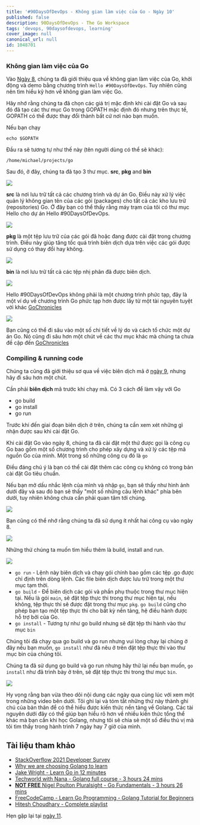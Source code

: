```yaml
---
title: '#90DaysOfDevOps - Không gian làm việc của Go - Ngày 10'
published: false
description: 90DaysOfDevOps - The Go Workspace
tags: 'devops, 90daysofdevops, learning'
cover_image: null
canonical_url: null
id: 1048701
---
```


### Không gian làm việc của Go

Vào [Ngày 8](day08.md), chúng ta đã giới thiệu qua về không gian làm việc của Go, khởi động và demo bằng chương trình `Hello #90DaysOfDevOps`. Tuy nhiên cũng nên tìm hiểu kỹ hơn về không gian làm việc Go.

Hãy nhớ rằng chúng ta đã chọn các giá trị mặc định khi cài đặt Go và sau đó đã tạo các thư mục Go trong GOPATH mặc định đó nhưng trên thực tế, GOPATH có thể được thay đổi thành bất cứ nơi nào bạn muốn.

Nếu bạn chạy

```
echo $GOPATH
```

Đầu ra sẽ tương tự như thế này (tên người dùng có thể sẽ khác):

```
/home/michael/projects/go
```
Sau đó, ở đây, chúng ta đã tạo 3 thư mục.  **src**, **pkg** and **bin**

![](Images/Day10_Go1.png)

**src** là nơi lưu trữ tất cả các chương trình và dự án Go. Điều này xử lý việc quản lý không gian tên của các gói (packages) cho tất cả các kho lưu trữ (repositories) Go. Ở đây bạn có thể thấy rằng máy trạm của tôi có thư mục Hello cho dự án Hello #90DaysOfDevOps.

![](Images/Day10_Go2.png)

**pkg** là một tệp lưu trữ của các gói đã hoặc đang được cài đặt trong chương trình. Điều này giúp tăng tốc quá trình biên dịch dựa trên việc các gói được sử dụng có thay đổi hay không.

![](Images/Day10_Go3.png)

**bin** là nơi lưu trữ tất cả các tệp nhị phân đã được biên dịch.

![](Images/Day10_Go4.png)

Hello #90DaysOfDevOps không phải là một chương trình phức tạp, đây là một ví dụ về chương trình Go phức tạp hơn được lấy từ một tài nguyên tuyệt vời khác [GoChronicles](https://gochronicles.com/)

![](Images/Day10_Go5.png)

Bạn cũng có thể đi sâu vào một số chi tiết về lý do và cách tổ chức một dự án Go. Nó cũng đi sâu hơn một chút về các thư mục khác mà chúng ta chưa đề cập đến [GoChronicles](https://gochronicles.com/project-structure/)

### Compiling & running code

Chúng ta cũng đã giới thiệu sơ qua về việc biên dịch mã ở [ngày 9](day09.md), nhưng hãy đi sâu hơn một chút.

Cần phải **biên dịch** mã trước khi chạy mã. Có 3 cách để làm vậy với Go

- go build
- go install
- go run

Trước khi đến giai đoạn biên dịch ở trên, chúng ta cần xem xét những gì nhận được sau khi cài đặt Go.

Khi cài đặt Go vào ngày 8, chúng ta đã cài đặt một thứ được gọi là công cụ Go bao gồm một số chương trình cho phép xây dựng và xử lý các tệp mã nguồn Go của mình. Một trong số những công cụ đó là `go`

Điều đáng chú ý là bạn có thể cài đặt thêm các công cụ không có trong bản cài đặt Go tiêu chuẩn.

Nếu bạn mở dấu nhắc lệnh của mình và nhập `go`, bạn sẽ thấy như hình ảnh dưới đây và sau đó bạn sẽ thấy "một số những câu lệnh khác" phía bên dưới, tuy nhiên không chưa cần phải quan tâm tới chúng.

![](Images/Day10_Go6.png)

Bạn cũng có thể nhớ rằng chúng ta đã sử dụng ít nhất hai công cụ vào ngày 8.

![](Images/Day10_Go7.png)

Những thứ chúng ta muốn tìm hiểu thêm là build, install and run.

![](Images/Day10_Go8.png)

- `go run` - Lệnh này biên dịch và chạy gói chính bao gồm các tệp .go được chỉ định trên dòng lệnh. Các file biên dịch được lưu trữ trong một thư mục tạm thời.
- `go build` - Để biên dịch các gói và phần phụ thuộc trong thư mục hiện tại. Nếu là gói `main`, sẽ đặt tệp thực thi trong thư mục hiện tại, nếu không, tệp thực thi sẽ được đặt trong thư mục `pkg`. `go build` cũng cho phép bạn tạo một tệp thực thi cho bất kỳ nền tảng, hệ điều hành được hỗ trợ bởi của Go.
- `go install` - Tương tự như go build nhưng sẽ đặt tệp thi hành vào thư mục `bin`

Chúng tôi đã chạy qua go build và go run nhưng vui lòng chạy lại chúng ở đây nếu bạn muốn, `go install` như đã nêu ở trên đặt tệp thực thi vào thư mục bin của chúng tôi.

Chúng ta đã sử dụng go build và go run nhưng hãy thử lại nếu bạn muốn, `go install` như đã trình bày ở trên, sẽ đặt tệp thực thi trong thư mục `bin`.

![](Images/Day10_Go9.png)

Hy vọng rằng bạn vừa theo dõi nội dung các ngày qua cùng lúc với xem một trong những video bên dưới. Tôi ghi lại và tóm tắt những thứ này thành ghi chú của bản thân để có thể hiểu được kiến ​​thức nền tảng về Golang. Các tài nguyên dưới đây có thể giúp bạn hiểu rõ hơn về nhiều kiến thức tổng thể khác mà bạn cần khi học Golang, nhưng tôi sẽ chia sẻ một số điều thú vị mà tôi tìm thấy trong hành trình 7 ngày hay 7 giờ của mình.

## Tài liệu tham khảo

- [StackOverflow 2021 Developer Survey](https://insights.stackoverflow.com/survey/2021)
- [Why we are choosing Golang to learn](https://www.youtube.com/watch?v=7pLqIIAqZD4&t=9s)
- [Jake Wright - Learn Go in 12 minutes](https://www.youtube.com/watch?v=C8LgvuEBraI&t=312s)
- [Techworld with Nana - Golang full course - 3 hours 24 mins](https://www.youtube.com/watch?v=yyUHQIec83I)
- [**NOT FREE** Nigel Poulton Pluralsight - Go Fundamentals - 3 hours 26 mins](https://www.pluralsight.com/courses/go-fundamentals)
- [FreeCodeCamp - Learn Go Programming - Golang Tutorial for Beginners](https://www.youtube.com/watch?v=YS4e4q9oBaU&t=1025s)
- [Hitesh Choudhary - Complete playlist](https://www.youtube.com/playlist?list=PLRAV69dS1uWSR89FRQGZ6q9BR2b44Tr9N)

Hẹn gặp lại tại [ngày 11](day11.md).
